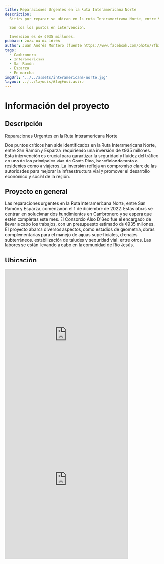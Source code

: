 ```yaml
---
title: Reparaciones Urgentes en la Ruta Interamericana Norte
description: 
  Sitios por reparar se ubican en la ruta Interamericana Norte, entre San Ramón y Esparza.
  
  Son dos los puntos en intervención.

  Inversión es de ¢935 millones.
pubDate: 2024-04-04 16:08
author: Juan Andrés Montero (fuente https://www.facebook.com/photo/?fbid=730705422568564&set=a.190432066595905)
tags:
  - Cambronero
  - Interamericana
  - San Ramón
  - Esparza
  - En marcha
imgUrl: '../../assets/interamericana-norte.jpg'
layout: ../../layouts/BlogPost.astro
---
```


# Información del proyecto
## Descripción

Reparaciones Urgentes en la Ruta Interamericana Norte

Dos puntos críticos han sido identificados en la Ruta Interamericana Norte, entre San Ramón y Esparza, requiriendo una inversión de ¢935 millones. Esta intervención es crucial para garantizar la seguridad y fluidez del tráfico en una de las principales vías de Costa Rica, beneficiando tanto a residentes como a viajeros. La inversión refleja un compromiso claro de las autoridades para mejorar la infraestructura vial y promover el desarrollo económico y social de la región.

## Proyecto en general 

Las reparaciones urgentes en la Ruta Interamericana Norte, entre San Ramón y Esparza, comenzaron el 1 de diciembre de 2022. Estas obras se centran en solucionar dos hundimientos en Cambronero y se espera que estén completas este mes. El Consorcio Also D'Geo fue el encargado de llevar a cabo los trabajos, con un presupuesto estimado de ¢935 millones. El proyecto abarca diversos aspectos, como estudios de geometría, obras complementarias para el manejo de aguas superficiales, drenajes subterráneos, estabilización de taludes y seguridad vial, entre otros. Las labores se están llevando a cabo en la comunidad de Río Jesús.

## Ubicación
<iframe src="https://www.google.com/maps/embed?pb=!1m28!1m12!1m3!1d76691.65284868682!2d-84.60931739064151!3d10.040942124871398!2m3!1f0!2f0!3f0!3m2!1i1024!2i768!4f13.1!4m13!3e6!4m5!1s0x8fa036e05f9e6025%3A0xa29124e569265597!2sPuntarenas%20Province%2C%20Esparza!3m2!1d9.9906919!2d-84.667374!4m5!1s0x8fa044e377d3afdb%3A0x25fec024d645683a!2sAlajuela%20Province%2C%20San%20Ramon!3m2!1d10.091028399999999!2d-84.4703933!5e1!3m2!1sen!2scr!4v1712270728755!5m2!1sen!2scr" width="80%" height="450" style="border:0;" allowfullscreen="" loading="lazy" referrerpolicy="no-referrer-when-downgrade"></iframe>

<iframe src="https://widgets.commoninja.com/iframe/a3b65110-9f7d-46b8-b3f6-7ad4c97dd2e7" width="80%" height="500px" frameborder="0" scrolling="no"></iframe>
